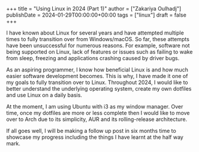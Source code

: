 +++
title = "Using Linux in 2024 (Part 1)"
author = ["Zakariya Oulhadj"]
publishDate = 2024-01-29T00:00:00+00:00
tags = ["linux"]
draft = false
+++

I have known about Linux for several years and have attempted multiple times to
fully transition over from Windows/macOS. So far, these attempts have been
unsuccessful for numerous reasons. For example, software not being supported on
Linux, lack of features or issues such as failing to wake from sleep, freezing
and applications crashing caused by driver bugs.

As an aspiring programmer, I know how beneficial Linux is and how much easier
software development becomes. This is why, I have made it one of my goals to
fully transition over to Linux. Throughout 2024, I would like to better
understand the underlying operating system, create my own dotfiles and use Linux
on a daily basis.

At the moment, I am using Ubuntu with i3 as my window manager. Over time, once
my dotfiles are more or less complete then I would like to move over to Arch due
to its simplicity, AUR and its rolling-release architecture.

If all goes well, I will be making a follow up post in six months time to
showcase my progress including the things I have learnt at the half way mark.
